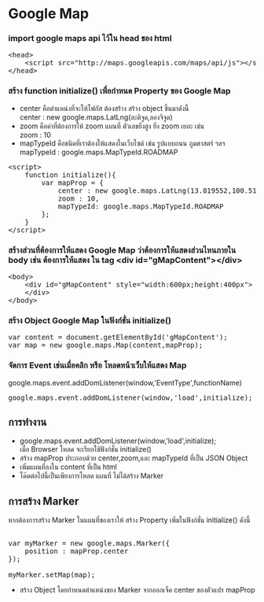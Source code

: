 # Google Map
### import google maps api ไว้ใน head ของ html
<pre>
&lt;head>
    &lt;script src="http://maps.googleapis.com/maps/api/js">&lt;/script>
&lt;/head>
</pre>
### สร้าง function initialize() เพื่อกำหนด Property ของ Google Map
* center คือตำแหน่งที่จะให้โฟกัส ต้องสร้าง สร้าง object ขึ้นมาดังนี้
<br/>center : new google.maps.LatLng(ละติจูด,ลองจิจูด)
* zoom คือค่าที่ต้องการให้ zoom แผนที่ ตัวเลขยิ่งสูง ยิ่ง zoom เยอะ เช่น <br/>
zoom : 10
* mapTypeId คือชนิดที่เราต้องให้แสดงในเว็บไซต์ เช่น รูปแบบถนน ภูมศาสตร์ ฯลฯ <br/>
mapTypeId : google.maps.MapTypeId.ROADMAP
<pre>
&lt;script>
    function initialize(){
        var mapProp = {
            center : new google.maps.LatLng(13.819552,100.514812),
            zoom : 10,
            mapTypeId: google.maps.MapTypeId.ROADMAP
        };
    }
&lt;/script>
</pre>
### สร้างส่วนที่ต้องการให้แสดง Google Map ว่าต้องการให้แสดงส่วนไหนภายใน body เช่น ต้องการให้แสดง ใน tag &lt;div id="gMapContent">&lt;/div>


<pre>
&lt;body>
    &lt;div id="gMapContent" style="width:600px;height:400px">
    &lt;/div>
&lt;/body>
</pre>

### สร้าง Object Google Map ในฟังก์ชั่น initialize()
<pre>
var content = document.getElementById('gMapContent');
var map = new google.maps.Map(content,mapProp);
</pre>
### จัดการ Event เช่นเมื่อคลิก หรือ โหลดหน้าเว็บให้แสดง Map
google.maps.event.addDomListener(window,'EventType',functionName)
<pre>
google.maps.event.addDomListener(window,'load',initialize);
</pre>

## การทำงาน
* google.maps.event.addDomListener(window,'load',initialize);<br/>
เมื่อ Browser โหลด จะเรียกใช้ฟังก์ชั่น initialize() 
* สร้าง mapProp ประกอบด้วย center,zoom,และ mapTypeId ที่เป็น JSON Object
* เพิ่มแผนที่ลงใน content ที่เป็น html
* โค๊ดต่อไปนี้เป็นเพียงการโหลด แผนที่ ไม่ได้สร้าง Marker

## การสร้าง Marker
หากต้องการสร้าง Marker ในแผนที่ของเราให้ สร้าง Property เพิ่มในฟังก์ชั่น initialize() ดังนี้
<pre>

var myMarker = new google.maps.Marker({
    position : mapProp.center
});

myMarker.setMap(map);
</pre>
* สร้าง Object โดยกำหนดตำแหน่งของ Marker จากออกเจ็ค center ของตัวแปร mapProp